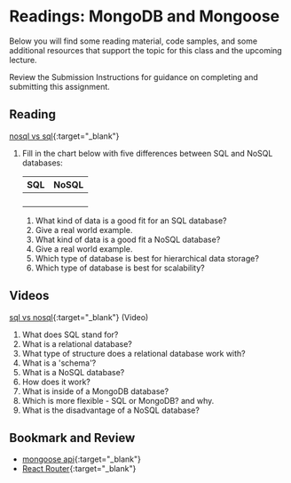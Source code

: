 # Readings: MongoDB and Mongoose

Below you will find some reading material, code samples, and some additional resources that support the topic for this class and the upcoming lecture.

Review the Submission Instructions for guidance on completing and submitting this assignment.

## Reading

[nosql vs sql](https://www.thegeekstuff.com/2014/01/sql-vs-nosql-db/?utm_source=tuicool){:target="_blank"}

1. Fill in the chart below with five differences between SQL and NoSQL databases:

   | SQL    | NoSQL |
   | ----------- | ----------- |
   |             |             |
   |             |             |
   |             |             |
   |             |             |

   1. What kind of data is a good fit for an SQL database?
   1. Give a real world example.
   1. What kind of data is a good fit a NoSQL database?
   1. Give a real world example.
   1. Which type of database is best for hierarchical data storage?
   1. Which type of database is best for scalability?

## Videos

[sql vs nosql](https://www.youtube.com/watch?v=ZS_kXvOeQ5Y){:target="_blank"} (Video)

  1. What does SQL stand for?
  1. What is a relational database?
  1. What type of structure does a relational database work with?
  1. What is a 'schema'?
  1. What is a NoSQL database?
  1. How does it work?
  1. What is inside of a MongoDB database?
  1. Which is more flexible - SQL or MongoDB? and why.
  1. What is the disadvantage of a NoSQL database?

## Bookmark and Review

- [mongoose api](https://mongoosejs.com/docs/api.html#Model){:target="_blank"}
- [React Router](https://reactrouter.com/web/api/BrowserRouter){:target="_blank"}

<!-- ## Additional Resources

PLACEHOLDER -->
